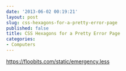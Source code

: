```yaml
---
date: '2013-06-02 00:19:21'
layout: post
slug: css-hexagons-for-a-pretty-error-page
published: false
title: CSS Hexagons for a Pretty Error Page
categories:
- Computers
---
```



[](https://floobits.com/static/500.html)

https://floobits.com/static/emergency.less
